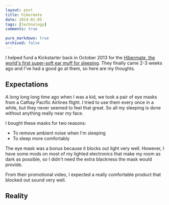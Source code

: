 ```yaml
---
layout: post
title: hibermate
date: 2014-01-05
tags: [technology]
comments: true

pure_markdown: true
archived: false
---
```


I helped fund a Kickstarter back in October 2013 for the [Hibermate, the world's first super-soft ear muff for sleeping](http://www.kickstarter.com/projects/dpbaileys/the-worlds-first-super-soft-ear-muff-for-sleeping). They finally came 2-3 weeks ago and I've had a good go at them, so here are my thoughts.

## Expectations

A long long long time ago when I was a kid, we took a pair of eye masks from a Cathay Pacific Airlines flight. I tried to use them every once in a while, but they never seemed to feel that great. So all my sleeping is done without anything really near my face.

I bought these masks for two reasons:

* To remove ambient noise when I'm sleeping
* To sleep more comfortably

The eye mask was a bonus because it blocks out light very well. However, I have some mods on most of my lighted electronics that make my room as dark as possible, so I didn't need the extra blackness the mask would provide.

From their promotional video, I expected a really comfortable product that blocked out sound very well.


## Reality


